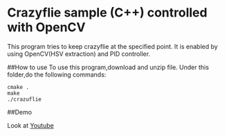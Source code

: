 # Crazyflie sample (C++) controlled with OpenCV 

This program tries to keep crazyflie at the specified point. 
It is enabled by using OpenCV(HSV extraction) and PID controller.

##How to use
To use this program,download and unzip file.
Under this folder,do the following commands:
```
cmake .  
make    
./crazuflie  
```

##Demo

Look at [Youtube](https://www.youtube.com/watch?v=W6VSZOvj6OM)


